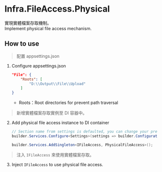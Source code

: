 # Infra.FileAccess.Physical

實現實體檔案存取機制。  
Implement physical file access mechanism.

## How to use

> 配置 appsettings.json

1. Configure appsettings.json

    ```json
    "File": {
        "Roots": [
            "D:\\Output\\File\\Upload"
        ]
    }
    ```

    - Roots：Root directories for prevent path traversal

> 新增實體檔案存取實例至 DI 容器中。

2. Add physical file access instance to DI container

    ```csharp
    // Section name from settings is defaulted, you can change your prefer naming, but field structure must be the same!
    builder.Services.Configure<Settings>(settings => builder.Configuration.GetSection(Settings.SectionName).Bind(settings));

    builder.Services.AddSingleton<IFileAccess, PhysicalFileAccess>();
    ```

> 注入 `IFileAccess` 來使用實體檔案存取。

3. Inject `IFileAccess` to use physical file access.
